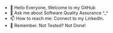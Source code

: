 - 👋 Hello Everyone, Welcome to my GitHub
- 💬 Ask me about Software Quality Assurance ^_^
- 📫 How to reach me: Connect to my LinkedIn.
- 📌 Remember. Not Tested? Not Done!
